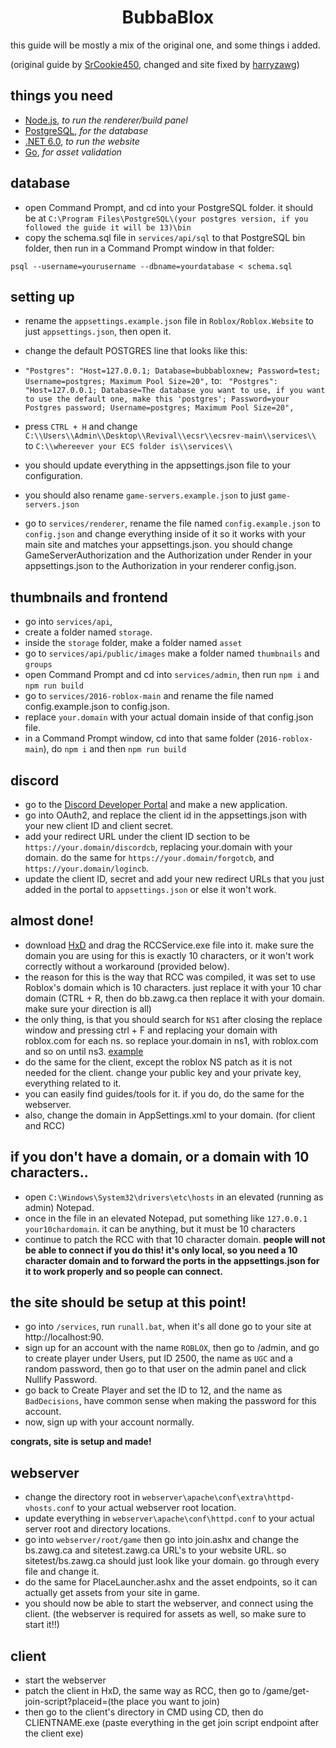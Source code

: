 <div align="center">
    <p>
      <h1>BubbaBlox</h1>
    </p>
</div>

this guide will be mostly a mix of the original one, and some things i added.

(original guide by <a href="https://github.com/SrCookie450">SrCookie450</a>, changed and site fixed by <a href="https://github.com/harryzawg">harryzawg</a>)

## things you need

- <a href="https://nodejs.org/dist/v18.16.1/node-v18.16.1-x64.msi">Node.js</a>, *to run the renderer/build panel*
- <a href="https://sbp.enterprisedb.com/getfile.jsp?fileid=1258627">PostgreSQL</a>, *for the database*
- <a href="https://builds.dotnet.microsoft.com/dotnet/Sdk/6.0.412/dotnet-sdk-6.0.412-win-x64.exe">.NET 6.0</a>, *to run the website*
- <a href="https://go.dev/dl/go1.20.6.windows-amd64.msi">Go</a>, *for asset validation*

## database

- open Command Prompt, and cd into your PostgreSQL folder. it should be at ```C:\Program Files\PostgreSQL\(your postgres version, if you followed the guide it will be 13)\bin```
- copy the schema.sql file in ```services/api/sql``` to that PostgreSQL bin folder, then run in a Command Prompt window in that folder:

```psql --username=yourusername --dbname=yourdatabase < schema.sql```

## setting up

- rename the ```appsettings.example.json``` file in ```Roblox/Roblox.Website``` to just ```appsettings.json```, then open it.
- change the default POSTGRES line that looks like this:
- ```"Postgres": "Host=127.0.0.1; Database=bubbabloxnew; Password=test; Username=postgres; Maximum Pool Size=20",```
to:
``` "Postgres": "Host=127.0.0.1; Database=The database you want to use, if you want to use the default one, make this 'postgres'; Password=your Postgres password; Username=postgres; Maximum Pool Size=20",```

- press ```CTRL + H``` and change ```C:\\Users\\Admin\\Desktop\\Revival\\ecsr\\ecsrev-main\\services\\``` to ```C:\\whereever your ECS folder is\\services\\```
- you should update everything in the appsettings.json file to your configuration.
- you should also rename ```game-servers.example.json``` to just ```game-servers.json```
- go to ```services/renderer```, rename the file named ```config.example.json``` to ```config.json``` and change everything inside of it so it works with your main site and matches your appsettings.json.
you should change GameServerAuthorization and the Authorization under Render in your appsettings.json to the Authorization in your renderer config.json.

## thumbnails and frontend

- go into ```services/api```, 
- create a folder named ```storage```.
- inside the ```storage``` folder, make a folder named ```asset``` 
- go to ```services/api/public/images``` make a folder named ```thumbnails``` and ```groups```
- open Command Prompt and cd into ```services/admin```, then run ```npm i``` and ```npm run build```
- go to ```services/2016-roblox-main``` and rename the file named config.example.json to config.json.
- replace ```your.domain``` with your actual domain inside of that config.json file.
- in a Command Prompt window, cd into that same folder (```2016-roblox-main```), do ```npm i``` and then ```npm run build```

## discord

- go to the <a href="https://discord.com/developers/applications">Discord Developer Portal</a> and make a new application.
- go into OAuth2, and replace the client id in the appsettings.json with your new client ID and client secret.
- add your redirect URL under the client ID section to be ```https://your.domain/discordcb```, replacing your.domain with your domain. do the same for ```https://your.domain/forgotcb```, and ```https://your.domain/logincb```.
- update the client ID, secret and add your new redirect URLs that you just added in the portal to ```appsettings.json``` or else it won't work.

## almost done!

- download [HxD](https://mh-nexus.de/en/downloads.php?product=HxD20) and drag the RCCService.exe file into it. make sure the domain you are using for this is exactly 10 characters, or it won't work correctly without a workaround (provided below).
- the reason for this is the way that RCC was compiled, it was set to use Roblox's domain which is 10 characters. just replace it with your 10 char domain (CTRL + R, then do bb.zawg.ca then replace it with your domain. make sure your direction is all)
- the only thing, is that you should search for ```NS1``` after closing the replace window and pressing ctrl + F and replacing your domain with roblox.com for each ns. so replace your.domain in ns1, with roblox.com and so on until ns3. [example](https://zawg.ca/assets/photos/demo1.png)
- do the same for the client, except the roblox NS patch as it is not needed for the client. change your public key and your private key, everything related to it.
- you can easily find guides/tools for it. if you do, do the same for the webserver.
- also, change the domain in AppSettings.xml to your domain. (for client and RCC)

## if you don't have a domain, or a domain with 10 characters..

- open ```C:\Windows\System32\drivers\etc\hosts``` in an elevated (running as admin) Notepad.
- once in the file in an elevated Notepad, put something like ```127.0.0.1 your10chardomain```. it can be anything, but it must be 10 characters
- continue to patch the RCC with that 10 character domain.
**people will not be able to connect if you do this! it's only local, so you need a 10 character domain and to forward the ports in the appsettings.json for it to work properly and so people can connect.**

## the site should be setup at this point!
- go into ```/services```, run ```runall.bat```, when it's all done go to your site at http://localhost:90.
- sign up for an account with the name ```ROBLOX```, then go to /admin, and go to create player under Users, put ID 2500, the name as ```UGC``` and a random password, then go to that user on the admin panel and click Nullify Password.
- go back to Create Player and set the ID to 12, and the name as ```BadDecisions```, have common sense when making the password for this account.
- now, sign up with your account normally.

**congrats, site is setup and made!**

## webserver

- change the directory root in ```webserver\apache\conf\extra\httpd-vhosts.conf``` to your actual webserver root location.
- update everything in ```webserver\apache\conf\httpd.conf``` to your actual server root and directory locations.
- go into ```webserver/root/game``` then go into join.ashx and change the bs.zawg.ca and sitetest.zawg.ca URL's to your website URL. so sitetest/bs.zawg.ca should just look like your domain. go through every file and change it.
- do the same for PlaceLauncher.ashx and the asset endpoints, so it can actually get assets from your site in game.
- you should now be able to start the webserver, and connect using the client. (the webserver is required for assets as well, so make sure to start it!!)

## client

- start the webserver
- patch the client in HxD, the same way as RCC, then go to /game/get-join-script?placeid=(the place you want to join)
- then go to the client's directory in CMD using CD, then do CLIENTNAME.exe (paste everything in the get join script endpoint after the client exe)
